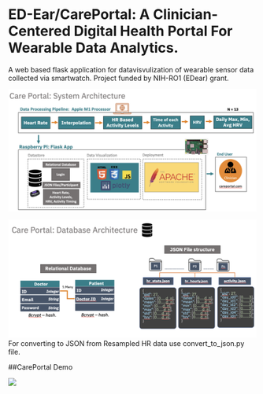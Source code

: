 
# ED-Ear/CarePortal: A Clinician-Centered Digital Health Portal For Wearable Data Analytics.

A web based flask application for datavisvulization of wearable sensor data collected via smartwatch. Project funded by NIH-RO1 (EDear) grant.

![](/webapp/static/systemarch.png)

![](/webapp/static/database_Arch.png)
For converting to JSON from Resampled HR data use convert_to_json.py file.

##CarePortal Demo

![](/webapp/static/demo.gif)
